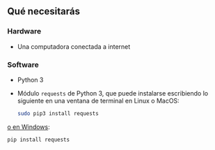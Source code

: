 ## Qué necesitarás

### Hardware

+ Una computadora conectada a internet

### Software

+ Python 3
+ Módulo `requests` de Python 3, que puede instalarse escribiendo lo siguiente en una ventana de terminal en Linux o MacOS:

    ```bash
    sudo pip3 install requests
    ```

[o en Windows](https://projects.raspberrypi.org/es-LA/projects/using-pip-on-windows):

```
pip install requests
```
